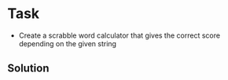# Task
- Create a scrabble word calculator that gives the correct score depending on the given string
## Solution
